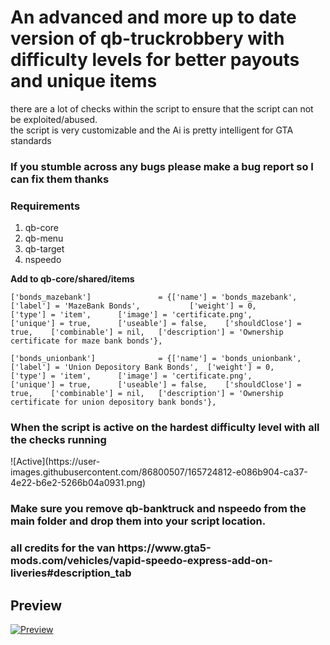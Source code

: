 <h1>An advanced and more up to date version of qb-truckrobbery with difficulty levels for better payouts and unique items</h1>
<p>there are a lot of checks within the script to ensure that the script can not be exploited/abused.<br>
the script is very customizable and the Ai is pretty intelligent for GTA standards<br></p>

<h3>If you stumble across any bugs please make a bug report so I can fix them thanks</h3>

<h3>Requirements</h3>
<ol>
<li>qb-core</li>
<li>qb-menu</li>
<li>qb-target</li>
<li>nspeedo</li>
</ol>

**Add to qb-core/shared/items**

```
['bonds_mazebank'] 				 = {['name'] = 'bonds_mazebank', 			  	['label'] = 'MazeBank Bonds', 			['weight'] = 0, 		['type'] = 'item', 		['image'] = 'certificate.png', 			['unique'] = true, 		['useable'] = false, 	['shouldClose'] = true,	   ['combinable'] = nil,   ['description'] = 'Ownership certificate for maze bank bonds'},
```

```
['bonds_unionbank'] 			 = {['name'] = 'bonds_unionbank', 			  	['label'] = 'Union Depository Bank Bonds', 	['weight'] = 0, 	['type'] = 'item', 		['image'] = 'certificate.png', 			['unique'] = true, 		['useable'] = false, 	['shouldClose'] = true,	   ['combinable'] = nil,   ['description'] = 'Ownership certificate for union depository bank bonds'},
```

<h3>When the script is active on the hardest difficulty level with all the checks running</h3>
![Active](https://user-images.githubusercontent.com/86800507/165724812-e086b904-ca37-4e22-b6e2-5266b04a0931.png)




<h3>Make sure you remove qb-banktruck and nspeedo from the main folder and drop them into your script location.</h3>

<h3>all credits for the van https://www.gta5-mods.com/vehicles/vapid-speedo-express-add-on-liveries#description_tab</h3>

<h2>Preview</h2>

[![Preview](https://img.youtube.com/vi/u5TyMyP-LKo/1.jpg)](https://www.youtube.com/watch?v=u5TyMyP-LKo)
